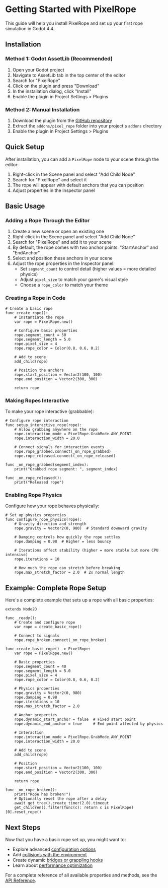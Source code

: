 # Getting Started with PixelRope

This guide will help you install PixelRope and set up your first rope simulation in Godot 4.4.

## Installation

### Method 1: Godot AssetLib (Recommended)

1. Open your Godot project
2. Navigate to AssetLib tab in the top center of the editor
3. Search for "PixelRope"
4. Click on the plugin and press "Download"
5. In the installation dialog, click "Install"
6. Enable the plugin in Project Settings > Plugins

### Method 2: Manual Installation

1. Download the plugin from the [GitHub repository](https://github.com/Lost-Rabbit-Digital/pixelated_rope_simulation)
2. Extract the `addons/pixel_rope` folder into your project's `addons` directory
3. Enable the plugin in Project Settings > Plugins

## Quick Setup

After installation, you can add a `PixelRope` node to your scene through the editor:

1. Right-click in the Scene panel and select "Add Child Node"
2. Search for "PixelRope" and select it
3. The rope will appear with default anchors that you can position
4. Adjust properties in the Inspector panel

## Basic Usage

### Adding a Rope Through the Editor

1. Create a new scene or open an existing one
2. Right-click in the Scene panel and select "Add Child Node"
3. Search for "PixelRope" and add it to your scene
4. By default, the rope comes with two anchor points: "StartAnchor" and "EndAnchor"
5. Select and position these anchors in your scene
6. Adjust the rope properties in the Inspector panel:
   - Set `segment_count` to control detail (higher values = more detailed physics)
   - Adjust `pixel_size` to match your game's visual style
   - Choose a `rope_color` to match your theme

### Creating a Rope in Code

```gdscript
# Create a basic rope
func create_rope():
    # Instantiate the rope
    var rope = PixelRope.new()
    
    # Configure basic properties
    rope.segment_count = 50
    rope.segment_length = 5.0
    rope.pixel_size = 4
    rope.rope_color = Color(0.8, 0.6, 0.2)
    
    # Add to scene
    add_child(rope)
    
    # Position the anchors
    rope.start_position = Vector2(100, 100)
    rope.end_position = Vector2(300, 300)
    
    return rope
```

### Making Ropes Interactive

To make your rope interactive (grabbable):

```gdscript
# Configure rope interaction
func setup_interactive_rope(rope):
    # Allow grabbing anywhere on the rope
    rope.interaction_mode = PixelRope.GrabMode.ANY_POINT
    rope.interaction_width = 20.0
    
    # Connect signals for interaction events
    rope.rope_grabbed.connect(_on_rope_grabbed)
    rope.rope_released.connect(_on_rope_released)
    
func _on_rope_grabbed(segment_index):
    print("Grabbed rope segment: ", segment_index)
    
func _on_rope_released():
    print("Released rope")
```

### Enabling Rope Physics

Configure how your rope behaves physically:

```gdscript
# Set up physics properties
func configure_rope_physics(rope):
    # Gravity direction and strength
    rope.gravity = Vector2(0, 980)  # Standard downward gravity
    
    # Damping controls how quickly the rope settles
    rope.damping = 0.98  # Higher = less bouncy
    
    # Iterations affect stability (higher = more stable but more CPU intensive)
    rope.iterations = 10
    
    # How much the rope can stretch before breaking
    rope.max_stretch_factor = 2.0  # 2x normal length
```

## Example: Complete Rope Setup

Here's a complete example that sets up a rope with all basic properties:

```gdscript
extends Node2D

func _ready():
    # Create and configure rope
    var rope = create_basic_rope()
    
    # Connect to signals
    rope.rope_broken.connect(_on_rope_broken)

func create_basic_rope() -> PixelRope:
    var rope = PixelRope.new()
    
    # Basic properties
    rope.segment_count = 40
    rope.segment_length = 5.0
    rope.pixel_size = 4
    rope.rope_color = Color(0.8, 0.6, 0.2)
    
    # Physics properties
    rope.gravity = Vector2(0, 980)
    rope.damping = 0.98
    rope.iterations = 10
    rope.max_stretch_factor = 2.0
    
    # Anchor properties
    rope.dynamic_start_anchor = false  # Fixed start point
    rope.dynamic_end_anchor = true     # End point affected by physics
    
    # Interaction
    rope.interaction_mode = PixelRope.GrabMode.ANY_POINT
    rope.interaction_width = 20.0
    
    # Add to scene
    add_child(rope)
    
    # Position
    rope.start_position = Vector2(100, 100)
    rope.end_position = Vector2(300, 300)
    
    return rope
    
func _on_rope_broken():
    print("Rope has broken!")
    # Optionally reset the rope after a delay
    await get_tree().create_timer(2.0).timeout
    get_children().filter(func(c): return c is PixelRope)[0].reset_rope()
```

## Next Steps

Now that you have a basic rope set up, you might want to:

* Explore advanced [configuration options](configuration.md)
* Add [collisions with the environment](advanced_usage.md#collision-detection)
* Create dynamic [bridges or grappling hooks](examples.md)
* Learn about [performance optimization](performance.md)

For a complete reference of all available properties and methods, see the [API Reference](api_reference.md).
